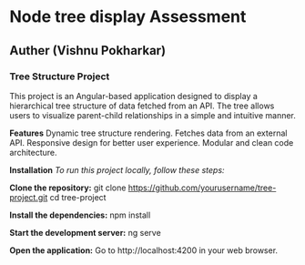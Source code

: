 # Node tree display Assessment
## Auther (Vishnu Pokharkar)
### Tree Structure Project
This project is an Angular-based application designed to display a hierarchical tree structure of data fetched from an API. The tree allows users to visualize parent-child relationships in a simple and intuitive manner.

**Features**
Dynamic tree structure rendering.
Fetches data from an external API.
Responsive design for better user experience.
Modular and clean code architecture.

**Installation**
*To run this project locally, follow these steps:*

**Clone the repository:**
git clone https://github.com/yourusername/tree-project.git
cd tree-project

**Install the dependencies:**
npm install

**Start the development server:**
ng serve

**Open the application:**
Go to http://localhost:4200 in your web browser.